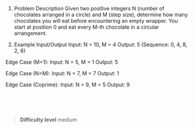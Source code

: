 1. Problem Description
Given two positive integers N (number of chocolates arranged in a circle) and M (step size), determine how many chocolates you will eat before encountering an empty wrapper. You start at position 0 and eat every M-th chocolate in a circular arrangement.

2. Example Input/Output
Input: N = 10, M = 4
Output: 5 (Sequence: 0, 4, 8, 2, 6)

Edge Case (M=1):
Input: N = 5, M = 1
Output: 5

Edge Case (N=M):
Input: N = 7, M = 7
Output: 1

Edge Case (Coprime):
Input: N = 9, M = 5
Output: 9


<br><br><br>

> **Difficulty level**
> medium